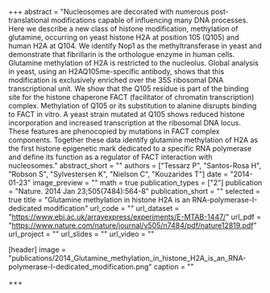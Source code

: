 +++
abstract = "Nucleosomes are decorated with numerous post-translational modifications capable of influencing many DNA processes. Here we describe a new class of histone modification, methylation of glutamine, occurring on yeast histone H2A at position 105 (Q105) and human H2A at Q104. We identify Nop1 as the methyltransferase in yeast and demonstrate that fibrillarin is the orthologue enzyme in human cells. Glutamine methylation of H2A is restricted to the nucleolus. Global analysis in yeast, using an H2AQ105me-specific antibody, shows that this modification is exclusively enriched over the 35S ribosomal DNA transcriptional unit. We show that the Q105 residue is part of the binding site for the histone chaperone FACT (facilitator of chromatin transcription) complex. Methylation of Q105 or its substitution to alanine disrupts binding to FACT in vitro. A yeast strain mutated at Q105 shows reduced histone incorporation and increased transcription at the ribosomal DNA locus. These features are phenocopied by mutations in FACT complex components. Together these data identify glutamine methylation of H2A as the first histone epigenetic mark dedicated to a specific RNA polymerase and define its function as a regulator of FACT interaction with nucleosomes."
abstract_short = ""
authors = ["Tessarz P", "Santos-Rosa H", "Robson S", "Sylvestersen K", "Nielson C", "Kouzarides T"]
date = "2014-01-23"
image_preview = ""
math = true
publication_types = ["2"]
publication = "Nature. 2014 Jan 23;505(7484):564-8"
publication_short = ""
selected = true
title = "Glutamine methylation in histone H2A is an RNA-polymerase-I-dedicated modification"
url_code = ""
url_dataset = "https://www.ebi.ac.uk/arrayexpress/experiments/E-MTAB-1447/"
url_pdf = "https://www.nature.com/nature/journal/v505/n7484/pdf/nature12819.pdf"
url_project = ""
url_slides = ""
url_video = ""

[header]
image = "publications/2014_Glutamine_methylation_in_histone_H2A_is_an_RNA-polymerase-I-dedicated_modification.png"
caption = ""

+++

